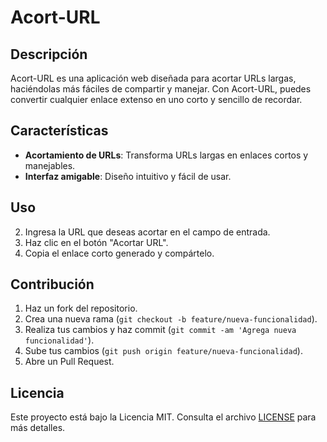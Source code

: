 # Acort-URL

## Descripción

Acort-URL es una aplicación web diseñada para acortar URLs largas, haciéndolas más fáciles de compartir y manejar. Con Acort-URL, puedes convertir cualquier enlace extenso en uno corto y sencillo de recordar.

## Características

- **Acortamiento de URLs**: Transforma URLs largas en enlaces cortos y manejables.
- **Interfaz amigable**: Diseño intuitivo y fácil de usar.


## Uso

2. Ingresa la URL que deseas acortar en el campo de entrada.
3. Haz clic en el botón "Acortar URL".
4. Copia el enlace corto generado y compártelo.

## Contribución

1. Haz un fork del repositorio.
2. Crea una nueva rama (`git checkout -b feature/nueva-funcionalidad`).
3. Realiza tus cambios y haz commit (`git commit -am 'Agrega nueva funcionalidad'`).
4. Sube tus cambios (`git push origin feature/nueva-funcionalidad`).
5. Abre un Pull Request.

## Licencia

Este proyecto está bajo la Licencia MIT. Consulta el archivo [LICENSE](LICENSE) para más detalles.
